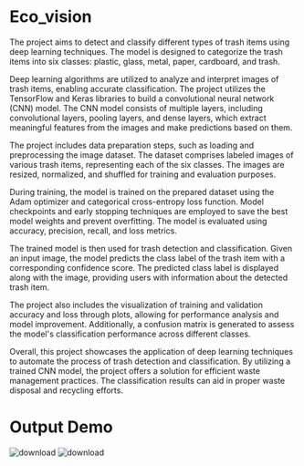 # Eco_vision

The project aims to detect and classify different types of trash items using deep learning techniques. The model is designed to categorize the trash items into six classes: plastic, glass, metal, paper, cardboard, and trash.

Deep learning algorithms are utilized to analyze and interpret images of trash items, enabling accurate classification. The project utilizes the TensorFlow and Keras libraries to build a convolutional neural network (CNN) model. The CNN model consists of multiple layers, including convolutional layers, pooling layers, and dense layers, which extract meaningful features from the images and make predictions based on them.

The project includes data preparation steps, such as loading and preprocessing the image dataset. The dataset comprises labeled images of various trash items, representing each of the six classes. The images are resized, normalized, and shuffled for training and evaluation purposes.

During training, the model is trained on the prepared dataset using the Adam optimizer and categorical cross-entropy loss function. Model checkpoints and early stopping techniques are employed to save the best model weights and prevent overfitting. The model is evaluated using accuracy, precision, recall, and loss metrics.

The trained model is then used for trash detection and classification. Given an input image, the model predicts the class label of the trash item with a corresponding confidence score. The predicted class label is displayed along with the image, providing users with information about the detected trash item.

The project also includes the visualization of training and validation accuracy and loss through plots, allowing for performance analysis and model improvement. Additionally, a confusion matrix is generated to assess the model's classification performance across different classes.

Overall, this project showcases the application of deep learning techniques to automate the process of trash detection and classification. By utilizing a trained CNN model, the project offers a solution for efficient waste management practices. The classification results can aid in proper waste disposal and recycling efforts.


# Output Demo 

![download](https://github.com/01manasrathi/Eco_vision/assets/141512690/698d5f90-91cf-41da-941a-e128916be0c7)
![download](https://github.com/01manasrathi/Eco_vision/assets/141512690/4949eff6-f809-452a-9a58-829c12c36c3a)
